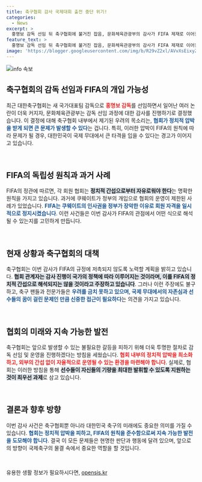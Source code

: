 ```yaml
---
title: 축구협회 감사 국제대회 출전 중단 위기!
categories:
  - News
excerpt: >
  홍명보 감독 선임 뒤 축구협회에 불거진 잡음, 문화체육관광부의 감사가 FIFA 제재로 이어질까? 정치적 압박 우려 속 축구계가 떨고 있다. 음모론과 경계가 얽힌 이 사안의 배경을 알아보자!
feature_text: >
  홍명보 감독 선임 뒤 축구협회에 불거진 잡음, 문화체육관광부의 감사가 FIFA 제재로 이어질까? 정치적 압박 우려 속 축구계가 떨고 있다. 음모론과 경계가 얽힌 이 사안의 배경을 알아보자!
image: 'https://blogger.googleusercontent.com/img/b/R29vZ2xl/AVvXsEixyZcFfHzMRdzZMjFBmAUKJYCLCGyLL1o632UiGVXcaFdKo_bkvkuCioo0uUKlGfBVcT3P84aROyZIXSBEx3Aw5nCQ3pTgDom1WDC4m8eifvWiAmWEEVb4x6G_l8C0QH225ldMjyaFvpxGEBGNO37VmDTDMHGhJPq73UglMfDca1-0aw/s1600/blogspot.png'
---
```


<p><img src="https://blogger.googleusercontent.com/img/b/R29vZ2xl/AVvXsEixyZcFfHzMRdzZMjFBmAUKJYCLCGyLL1o632UiGVXcaFdKo_bkvkuCioo0uUKlGfBVcT3P84aROyZIXSBEx3Aw5nCQ3pTgDom1WDC4m8eifvWiAmWEEVb4x6G_l8C0QH225ldMjyaFvpxGEBGNO37VmDTDMHGhJPq73UglMfDca1-0aw/s1600/blogspot.png" alt="info 속보" /></p>

<h2 data-ke-size="size26">축구협회의 감독 선임과 FIFA의 개입 가능성</h2>

<p data-ke-size="size16">최근 대한축구협회는 새 국가대표팀 감독으로 <b><span style="color: #ee2323;">홍명보 감독</span></b>를 선임하면서 일어난 여러 논란이 더욱 커지자, 문화체육관광부는 감독 선임 과정에 대한 감사를 진행하기로 결정했습니다. 이 결정에 대해 축구협회 내부에서 제기된 우려의 목소리는, <b><span style="color: #1a5490;">협회가 정치적 압박을 받게 되면 큰 문제가 발생할 수 있다</span></b>는 겁니다. 특히, 이러한 압박이 FIFA의 원칙에 따라 문제가 될 경우, 대한민국이 국제 무대에서 큰 타격을 입을 수 있다는 경고가 이어지고 있습니다.</p>

<p data-ke-size="size16">&nbsp;</p>

<h2 data-ke-size="size26">FIFA의 독립성 원칙과 과거 사례</h2>

<p data-ke-size="size16">FIFA의 정관에 따르면, 각 회원 협회는 <b><span style="background-color: #21538527;">정치적 간섭으로부터 자유로워야 한다</span></b>는 명확한 원칙을 가지고 있습니다. 과거에 쿠웨이트가 정부의 개입으로 협회의 운영이 제한된 사례가 있었습니다. <b><span style="color: #1a5490;">FIFA는 쿠웨이트의 인사권을 정부가 장악한 이유로 회원 자격을 일시적으로 정지시켰습니다</span></b>. 이런 사건들은 이번 감사가 FIFA의 관점에서 어떤 식으로 해석될 수 있는지를 고민하게 만듭니다.</p>

<p data-ke-size="size16">&nbsp;</p>

<h2 data-ke-size="size26">현재 상황과 축구협회의 대책</h2>

<p data-ke-size="size16">축구협회는 이번 감사가 FIFA의 규정에 저촉되지 않도록 노력할 계획을 밝히고 있습니다. <b><span style="background-color: #21538527;">협회 관계자는 감사 진행이 국가의 정책에 따라 이루어지는 것이라며, 이를 FIFA의 정치적 간섭으로 해석되지는 않을 것이라고 주장하고 있습니다</span></b>. 그러나 이런 주장에도 불구하고, 축구 팬들과 전문가들은 <b><span style="color: #1a5490;">우려를 금치 못하고 있으며, 국제 무대에서의 자존심과 선수들의 꿈이 걸린 문제인 만큼 신중한 접근이 필요하다</span></b>는 의견을 가지고 있습니다.</p>

<p data-ke-size="size16">&nbsp;</p>

<h2 data-ke-size="size26">협회의 미래와 지속 가능한 발전</h2>

<p data-ke-size="size16">축구협회는 앞으로 발생할 수 있는 불필요한 갈등을 피하기 위해 더욱 투명한 절차로 감독 선임 및 운영을 진행하겠다는 방침을 세웠습니다. <b><span style="color: #ee2323;">협회 내부의 정치적 압박을 최소화하고, 외부의 간섭 없이 자율적으로 운영될 수 있는 환경을 마련해야 합니다</span></b>. 실제로, 협회는 이러한 방침을 통해 <b><span style="background-color: #21538527;">선수들이 자신들의 기량을 최대한 발휘할 수 있도록 지원하는 것이 최우선 과제</span></b>로 삼고 있습니다.</p>

<p data-ke-size="size16">&nbsp;</p>

<h2 data-ke-size="size26">결론과 향후 방향</h2>

<p data-ke-size="size16">이번 감사 사건은 축구협회뿐 아니라 대한민국 축구의 미래에도 중요한 의미를 가질 수 있습니다. <b><span style="color: #1a5490;">협회는 정치적 압박을 피하고, FIFA의 원칙을 준수함으로써 지속 가능한 발전을 도모해야 합니다</span></b>. 결국 이 모든 문제들은 현명한 판단과 행동에 달려 있으며, 앞으로의 방향이 국제축구의 물결 속에서 중요한 역할을 할 것입니다.</p>

<p data-ke-size="size16">&nbsp;</p>
유용한 생활 정보가 필요하시다면, <a href="https://opensis.kr" rel="dofollow">opensis.kr</a>


